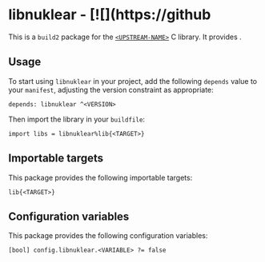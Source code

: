 # libnuklear - [![](https://github

This is a `build2` package for the [`<UPSTREAM-NAME>`](https://<UPSTREAM-URL>)
C library. It provides <SUMMARY-OF-FUNCTIONALITY>.


## Usage

To start using `libnuklear` in your project, add the following `depends`
value to your `manifest`, adjusting the version constraint as appropriate:

```
depends: libnuklear ^<VERSION>
```

Then import the library in your `buildfile`:

```
import libs = libnuklear%lib{<TARGET>}
```


## Importable targets

This package provides the following importable targets:

```
lib{<TARGET>}
```

<DESCRIPTION-OF-IMPORTABLE-TARGETS>


## Configuration variables

This package provides the following configuration variables:

```
[bool] config.libnuklear.<VARIABLE> ?= false
```

<DESCRIPTION-OF-CONFIG-VARIABLES>
